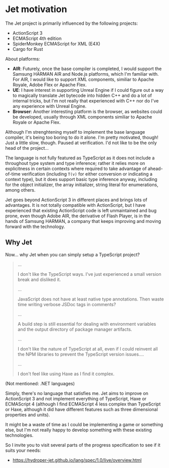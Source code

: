 # Jet motivation

The Jet project is primarily influenced by the following projects:

* ActionScript 3
* ECMAScript 4th edition
* SpiderMonkey ECMAScript for XML (E4X)
* Cargo for Rust

About platforms:

* **AIR**: Futurely, once the base compiler is completed, I would support the Samsung HARMAN AIR and Node.js platforms, which I'm familiar with. For AIR, I would like to support XML components, similiar to Apache Royale, Adobe Flex or Apache Flex.
* **UE**: I have interest in supporting Unreal Engine if I could figure out a way to magically translate Jet bytecode into hidden C++ and do a lot of internal tricks, but I'm not really that experienced with C++ nor do I've any experience with Unreal Engine.
* **Browser**: Another interesting platform is the browser, as websites could be developed, usually through XML components similiar to Apache Royale or Apache Flex.

Although I'm strenghtening myself to implement the base language compiler, it's being too boring to do it alone. I'm pretty motivated, though! Just a little slow, though. Paused at verification. I'd not like to be the only head of the project...

The language is not fully featured as TypeScript as it does not include a throughout type system and type inference; rather it relies more on explicitness in certain contexts where required to take advantage of ahead-of-time verification (including `T(v)` for either conversion or indicating a context type), but it does support basic type inference anyway, including for the object initializer, the array initializer, string literal for enumerations, among others.

Jet goes beyond ActionScript 3 in different places and brings lots of advantages. It is not totally compatible with ActionScript, but I have experienced that existing ActionScript code is left unmaintained and bug prone, even though Adobe AIR, the derivative of Flash Player, is in the hands of Samsung HARMAN, a company that keeps improving and moving forward with the technology.

## Why Jet

Now... why Jet when you can simply setup a TypeScript project?

<blockquote>

...

I don't like the TypeScript ways. I've just experienced a small version break and disliked it.

...

JavaScript does not have at least native type annotations. Then waste time writing verbose JSDoc tags in comments?

...

A build step is still essential for dealing with environment variables and the output directory of package manager artifacts.

...

I don't like the nature of TypeScript at all, even if I could reinvent all the NPM libraries to prevent the TypeScript version issues....

...

I don't feel like using Haxe as I find it complex.

</blockquote>

(Not mentioned: .NET languages)

Simply, there's no language that satisfies me. Jet aims to improve on ActionScript 3 and not implement everything of TypeScript, Haxe or ECMAScript 4 (although I find ECMAScript 4 less complex than TypeScript or Haxe, although it did have different features such as three dimensional properties and units).

It might be a waste of time as I could be implementing a game or something else, but I'm not really happy to develop something with these existing technologies.

So I invite you to visit several parts of the progress specification to see if it suits your needs:

* https://hydroper-jet.github.io/lang/spec/1.0/live/overview.html